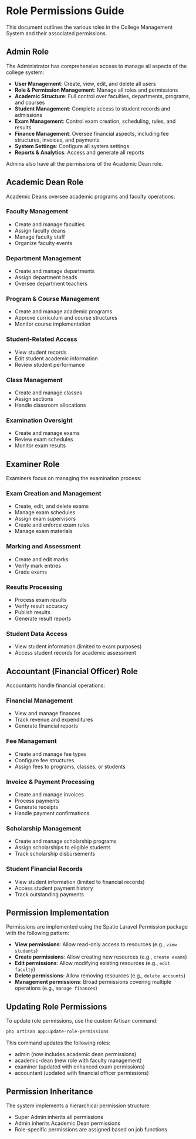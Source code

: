 # Role Permissions Guide

This document outlines the various roles in the College Management System and their associated permissions.

## Admin Role

The Administrator has comprehensive access to manage all aspects of the college system:

- **User Management**: Create, view, edit, and delete all users
- **Role & Permission Management**: Manage all roles and permissions
- **Academic Structure**: Full control over faculties, departments, programs, and courses
- **Student Management**: Complete access to student records and admissions
- **Exam Management**: Control exam creation, scheduling, rules, and results
- **Finance Management**: Oversee financial aspects, including fee structures, invoices, and payments
- **System Settings**: Configure all system settings
- **Reports & Analytics**: Access and generate all reports

Admins also have all the permissions of the Academic Dean role.

## Academic Dean Role

Academic Deans oversee academic programs and faculty operations:

### Faculty Management
- Create and manage faculties
- Assign faculty deans
- Manage faculty staff
- Organize faculty events

### Department Management
- Create and manage departments
- Assign department heads
- Oversee department teachers

### Program & Course Management
- Create and manage academic programs
- Approve curriculum and course structures
- Monitor course implementation

### Student-Related Access
- View student records
- Edit student academic information
- Review student performance

### Class Management
- Create and manage classes
- Assign sections
- Handle classroom allocations

### Examination Oversight
- Create and manage exams
- Review exam schedules
- Monitor exam results

## Examiner Role

Examiners focus on managing the examination process:

### Exam Creation and Management
- Create, edit, and delete exams
- Manage exam schedules
- Assign exam supervisors
- Create and enforce exam rules
- Manage exam materials

### Marking and Assessment
- Create and edit marks
- Verify mark entries
- Grade exams

### Results Processing
- Process exam results
- Verify result accuracy
- Publish results
- Generate result reports

### Student Data Access
- View student information (limited to exam purposes)
- Access student records for academic assessment

## Accountant (Financial Officer) Role

Accountants handle financial operations:

### Financial Management
- View and manage finances
- Track revenue and expenditures
- Generate financial reports

### Fee Management
- Create and manage fee types
- Configure fee structures
- Assign fees to programs, classes, or students

### Invoice & Payment Processing
- Create and manage invoices
- Process payments
- Generate receipts
- Handle payment confirmations

### Scholarship Management
- Create and manage scholarship programs
- Assign scholarships to eligible students
- Track scholarship disbursements

### Student Financial Records
- View student information (limited to financial records)
- Access student payment history
- Track outstanding payments

## Permission Implementation

Permissions are implemented using the Spatie Laravel Permission package with the following pattern:

- **View permissions**: Allow read-only access to resources (e.g., `view students`)
- **Create permissions**: Allow creating new resources (e.g., `create exams`)
- **Edit permissions**: Allow modifying existing resources (e.g., `edit faculty`)
- **Delete permissions**: Allow removing resources (e.g., `delete accounts`)
- **Management permissions**: Broad permissions covering multiple operations (e.g., `manage finances`)

## Updating Role Permissions

To update role permissions, use the custom Artisan command:

```bash
php artisan app:update-role-permissions
```

This command updates the following roles:
- admin (now includes academic dean permissions)
- academic-dean (new role with faculty management)
- examiner (updated with enhanced exam permissions)
- accountant (updated with financial officer permissions)

## Permission Inheritance

The system implements a hierarchical permission structure:
- Super Admin inherits all permissions
- Admin inherits Academic Dean permissions
- Role-specific permissions are assigned based on job functions 
